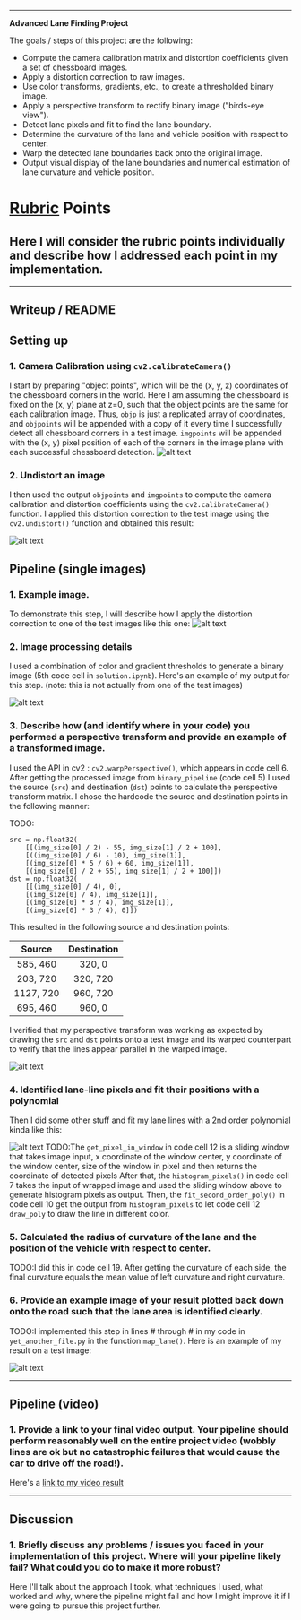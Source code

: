 --------------------------------------------------------------------------------

**Advanced Lane Finding Project**

The goals / steps of this project are the following:

- Compute the camera calibration matrix and distortion coefficients given a set of chessboard images.
- Apply a distortion correction to raw images.
- Use color transforms, gradients, etc., to create a thresholded binary image.
- Apply a perspective transform to rectify binary image ("birds-eye view").
- Detect lane pixels and fit to find the lane boundary.
- Determine the curvature of the lane and vehicle position with respect to center.
- Warp the detected lane boundaries back onto the original image.
- Output visual display of the lane boundaries and numerical estimation of lane curvature and vehicle position.

# [Rubric](https://review.udacity.com/#!/rubrics/571/view) Points

## Here I will consider the rubric points individually and describe how I addressed each point in my implementation.

--------------------------------------------------------------------------------

## Writeup / README

## Setting up

### 1\. Camera Calibration using `cv2.calibrateCamera()`

I start by preparing "object points", which will be the (x, y, z) coordinates of the chessboard corners in the world. Here I am assuming the chessboard is fixed on the (x, y) plane at z=0, such that the object points are the same for each calibration image. Thus, `objp` is just a replicated array of coordinates, and `objpoints` will be appended with a copy of it every time I successfully detect all chessboard corners in a test image. `imgpoints` will be appended with the (x, y) pixel position of each of the corners in the image plane with each successful chessboard detection. ![alt text][image0]

### 2\. Undistort an image

I then used the output `objpoints` and `imgpoints` to compute the camera calibration and distortion coefficients using the `cv2.calibrateCamera()` function. I applied this distortion correction to the test image using the `cv2.undistort()` function and obtained this result:

![alt text][image1]

## Pipeline (single images)

### 1\. Example image.

To demonstrate this step, I will describe how I apply the distortion correction to one of the test images like this one: ![alt text][image2]

### 2\. Image processing details

I used a combination of color and gradient thresholds to generate a binary image (5th code cell in `solution.ipynb`). Here's an example of my output for this step. (note: this is not actually from one of the test images)

![alt text][image3]

### 3\. Describe how (and identify where in your code) you performed a perspective transform and provide an example of a transformed image.

I used the API in cv2 : `cv2.warpPerspective()`, which appears in code cell 6. After getting the processed image from `binary_pipeline` (code cell 5) I used the  source (`src`) and destination (`dst`) points to calculate the perspective transform matrix. I chose the hardcode the source and destination points in the following manner:

TODO:
```
src = np.float32(
    [[(img_size[0] / 2) - 55, img_size[1] / 2 + 100],
    [((img_size[0] / 6) - 10), img_size[1]],
    [(img_size[0] * 5 / 6) + 60, img_size[1]],
    [(img_size[0] / 2 + 55), img_size[1] / 2 + 100]])
dst = np.float32(
    [[(img_size[0] / 4), 0],
    [(img_size[0] / 4), img_size[1]],
    [(img_size[0] * 3 / 4), img_size[1]],
    [(img_size[0] * 3 / 4), 0]])
```

This resulted in the following source and destination points:

 Source   | Destination
:-------: | :---------:
585, 460  |   320, 0
203, 720  |  320, 720
1127, 720 |  960, 720
695, 460  |   960, 0

I verified that my perspective transform was working as expected by drawing the `src` and `dst` points onto a test image and its warped counterpart to verify that the lines appear parallel in the warped image.

![alt text][image4]

### 4\. Identified lane-line pixels and fit their positions with a polynomial
Then I did some other stuff and fit my lane lines with a 2nd order polynomial kinda like this:

![alt text][image5]
TODO:The `get_pixel_in_window` in code cell 12 is a sliding window that takes image input, x coordinate of the window center, y coordinate of the window center, size of the window in pixel and then returns the coordinate of detected pixels
After that, the `histogram_pixels()` in code cell 7 takes the input of wrapped image and used the sliding window above to generate histogram pixels as output.
Then, the `fit_second_order_poly()` in code cell 10 get the output from `histogram_pixels` to let code cell 12 `draw_poly` to draw the line in different color.


### 5\.  Calculated the radius of curvature of the lane and the position of the vehicle with respect to center.

TODO:I did this in code cell 19. After getting the curvature of each side, the final curvature equals the mean value of left curvature and right curvature.

### 6\. Provide an example image of your result plotted back down onto the road such that the lane area is identified clearly.

TODO:I implemented this step in lines # through # in my code in `yet_another_file.py` in the function `map_lane()`. Here is an example of my result on a test image:

![alt text][image6]

--------------------------------------------------------------------------------

## Pipeline (video)

### 1\. Provide a link to your final video output. Your pipeline should perform reasonably well on the entire project video (wobbly lines are ok but no catastrophic failures that would cause the car to drive off the road!).

Here's a [link to my video result](./project_video.mp4)

--------------------------------------------------------------------------------

## Discussion

### 1\. Briefly discuss any problems / issues you faced in your implementation of this project. Where will your pipeline likely fail? What could you do to make it more robust?

Here I'll talk about the approach I took, what techniques I used, what worked and why, where the pipeline might fail and how I might improve it if I were going to pursue this project further.

[//]: # "Image References"
[image0]: ./output_images/calibration.png "Undistorted"
[image1]: ./output_images/undistort_output.png "Undistorted"
[image2]: ./output_images/distort.png "Road Transformed"
[image3]: ./output_images/binary.png "Binary Example"
[image4]: ./output_images/wrap.png "Warp Example"
[image5]: ./output_images/colorfit.png "Fit Visual"
[image6]: ./output_images/output.png "Output"
[video1]: ./project_video_output.mp4 "Video"
